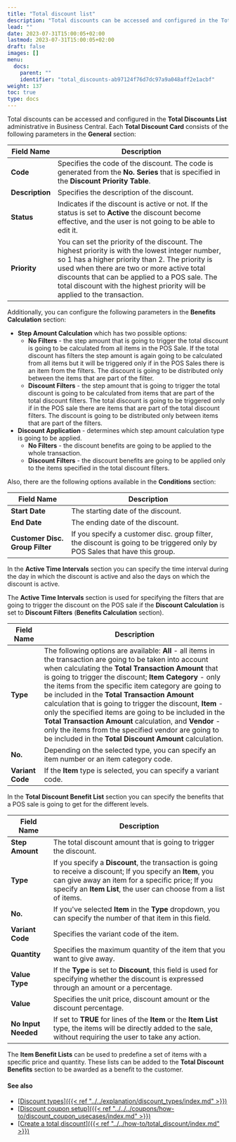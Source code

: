 ```yaml
---
title: "Total discount list"
description: "Total discounts can be accessed and configured in the Total Discounts List administrative in Business Central."
lead: ""
date: 2023-07-31T15:00:05+02:00
lastmod: 2023-07-31T15:00:05+02:00
draft: false
images: []
menu:
  docs:
    parent: ""
    identifier: "total_discounts-ab97124f76d7dc97a9a048aff2e1acbf"
weight: 137
toc: true
type: docs
---
```


Total discounts can be accessed and configured in the **Total Discounts List** administrative in Business Central. Each **Total Discount Card** consists of the following parameters in the **General** section:

| Field Name      | Description |
| ----------- | ----------- |
| **Code**  | Specifies the code of the discount. The code is generated from the **No. Series** that is specified in the **Discount Priority Table**. |
| **Description** | Specifies the description of the discount. |
| **Status** | Indicates if the discount is active or not. If the status is set to **Active** the discount become effective, and the user is not going to be able to edit it. |
| **Priority** | You can set the priority of the discount. The highest priority is with the lowest integer number, so 1 has a higher priority than 2. The priority is used when there are two or more active total discounts that can be applied to a POS sale. The total discount with the highest priority will be applied to the transaction. |

Additionally, you can configure the following parameters in the **Benefits Calculation** section:

- **Step Amount Calculation** which has two possible options:
  - **No Filters** - the step amount that is going to trigger the total discount is going to be calculated from all items in the POS Sale. If the total discount has filters the step amount is again going to be calculated from all items but it will be triggered only if in the POS Sales there is an item from the filters. The discount is going to be distributed only between the items that are part of the filter.
  - **Discount Filters** - the step amount that is going to trigger the total discount is going to be calculated from items that are part of the total discount filters. The total discount is going to be triggered only if in the POS sale there are items that are part of the total discount filters. The discount is going to be distributed only between items that are part of the filters.
- **Discount Application** - determines which step amount calculation type is going to be applied.
  - **No Filters** - the discount benefits are going to be applied to the whole transaction.
  - **Discount Filters** - the discount benefits are going to be applied only to the items specified in the total discount filters.

Also, there are the following options available in the **Conditions** section:

| Field Name      | Description |
| ----------- | ----------- |
| **Start Date** | The starting date of the discount. |
| **End Date** | The ending date of the discount. | 
| **Customer Disc. Group Filter** | If you specify a customer disc. group filter, the discount is going to be triggered only by POS Sales that have this group. |

In the **Active Time Intervals** section you can specify the time interval during the day in which the discount is active and also the days on which the discount is active.

The **Active Time Intervals** section is used for specifying the filters that are going to trigger the discount on the POS sale if the **Discount Calculation** is set to **Discount Filters** (**Benefits Calculation** section).

| Field Name      | Description |
| ----------- | ----------- |
| **Type** | The following options are available: **All** - all items in the transaction are going to be taken into account when calculating the **Total Transaction Amount** that is going to trigger the discount; **Item Category** - only the items from the specific item category are going to be included in the **Total Transaction Amount** calculation that is going to trigger the discount, **Item** - only the specified items are going to be included in the **Total Transaction Amount** calculation, and **Vendor** - only the items from the specified vendor are going to be included in the **Total Discount Amount** calculation. |
| **No.** | Depending on the selected type, you can specify an item number or an item category code. |
| **Variant Code** | If the **Item** type is selected, you can specify a variant code. |

In the **Total Discount Benefit List** section you can specify the benefits that a POS sale is going to get for the different levels.

| Field Name      | Description |
| ----------- | ----------- |
| **Step Amount** | The total discount amount that is going to trigger the discount. | 
| **Type** | If you specify a **Discount**, the transaction is going to receive a discount; If you specify an **Item**, you can give away an item for a specific price; If you specify an **Item List**, the user can choose from a list of items. |
| **No.** | If you've selected **Item** in the **Type** dropdown, you can specify the number of that item in this field. |
| **Variant Code** | Specifies the variant code of the item. |
| **Quantity** | Specifies the maximum quantity of the item that you want to give away. |
| **Value Type** | If the **Type** is set to **Discount**, this field is used for specifying whether the discount is expressed through an amount or a percentage. |
| **Value** | Specifies the unit price, discount amount or the discount percentage.  |
| **No Input Needed** | If set to **TRUE** for lines of the **Item** or the **Item List** type, the items will be directly added to the sale, without requiring the user to take any action. | 

The **Item Benefit Lists** can be used to predefine a set of items with a specific price and quantity. These lists can be added to the **Total Discount Benefits** section to be awarded as a benefit to the customer.

#### See also

- [<ins>Discount types<ins>]({{< ref "../../explanation/discount_types/index.md" >}})
- [<ins>Discount coupon setup<ins>]({{< ref "../../../coupons/how-to/discount_coupon_usecases/index.md" >}})
- [<ins>Create a total discount<ins>]({{< ref "../../how-to/total_discount/index.md" >}})